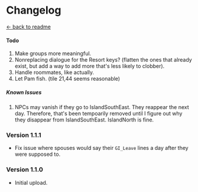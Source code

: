 ﻿Changelog
===================

[← back to readme](../../README.md)

#### Todo

1. Make groups more meaningful.
2. Nonreplacing dialogue for the Resort keys? (flatten the ones that already exist, but add a way to add more that's less likely to clobber).
3. Handle roommates, like actually.
4. Let Pam fish. (tile 21,44 seems reasonable)
<!-- Finish the locations console command: take a location as the argument and filter to just locations that match at the first/last location?-->
<!-- Finish adding GMCM for Willy attending the resort, and add in basic resort dialogue for him. Also, add in a resort line for Leo.... -->
<!-- More schedule debugging tools: get arbitrary schedule from X day? -->

##### Known Issues

1. NPCs may vanish if they go to IslandSouthEast. They reappear the next day. Therefore, that's been tempoarily removed until I figure out why they disappear from IslandSouthEast. IslandNorth is fine.

### Version 1.1.1

* Fix issue where spouses would say their `GI_Leave` lines a day after they were supposed to.

### Version 1.1.0

* Initial upload.